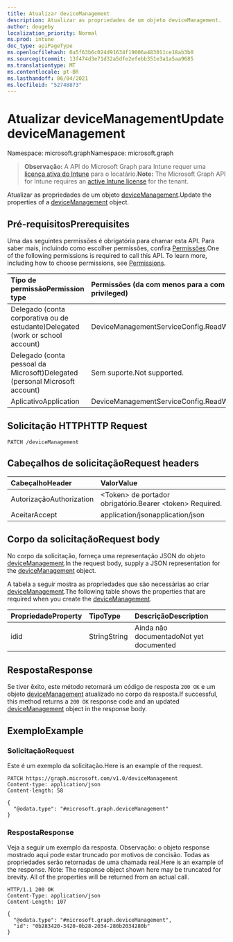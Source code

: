 ```yaml
---
title: Atualizar deviceManagement
description: Atualizar as propriedades de um objeto deviceManagement.
author: dougeby
localization_priority: Normal
ms.prod: intune
doc_type: apiPageType
ms.openlocfilehash: 0a5f63b6c024d91634f19006a483011ce18ab3b0
ms.sourcegitcommit: 13f474d3e71d32a5dfe2efebb351e3a1a5aa9685
ms.translationtype: MT
ms.contentlocale: pt-BR
ms.lasthandoff: 06/04/2021
ms.locfileid: "52748873"
---
```

# <a name="update-devicemanagement"></a><span data-ttu-id="4ad7c-103">Atualizar deviceManagement</span><span class="sxs-lookup"><span data-stu-id="4ad7c-103">Update deviceManagement</span></span>

<span data-ttu-id="4ad7c-104">Namespace: microsoft.graph</span><span class="sxs-lookup"><span data-stu-id="4ad7c-104">Namespace: microsoft.graph</span></span>

> <span data-ttu-id="4ad7c-105">**Observação:** A API do Microsoft Graph para Intune requer uma [licença ativa do Intune](https://go.microsoft.com/fwlink/?linkid=839381) para o locatário.</span><span class="sxs-lookup"><span data-stu-id="4ad7c-105">**Note:** The Microsoft Graph API for Intune requires an [active Intune license](https://go.microsoft.com/fwlink/?linkid=839381) for the tenant.</span></span>

<span data-ttu-id="4ad7c-106">Atualizar as propriedades de um objeto [deviceManagement](../resources/intune-tem-devicemanagement.md).</span><span class="sxs-lookup"><span data-stu-id="4ad7c-106">Update the properties of a [deviceManagement](../resources/intune-tem-devicemanagement.md) object.</span></span>

## <a name="prerequisites"></a><span data-ttu-id="4ad7c-107">Pré-requisitos</span><span class="sxs-lookup"><span data-stu-id="4ad7c-107">Prerequisites</span></span>
<span data-ttu-id="4ad7c-p101">Uma das seguintes permissões é obrigatória para chamar esta API. Para saber mais, incluindo como escolher permissões, confira [Permissões](/graph/permissions-reference).</span><span class="sxs-lookup"><span data-stu-id="4ad7c-p101">One of the following permissions is required to call this API. To learn more, including how to choose permissions, see [Permissions](/graph/permissions-reference).</span></span>

|<span data-ttu-id="4ad7c-110">Tipo de permissão</span><span class="sxs-lookup"><span data-stu-id="4ad7c-110">Permission type</span></span>|<span data-ttu-id="4ad7c-111">Permissões (da com menos para a com mais privilégios)</span><span class="sxs-lookup"><span data-stu-id="4ad7c-111">Permissions (from least to most privileged)</span></span>|
|:---|:---|
|<span data-ttu-id="4ad7c-112">Delegado (conta corporativa ou de estudante)</span><span class="sxs-lookup"><span data-stu-id="4ad7c-112">Delegated (work or school account)</span></span>|<span data-ttu-id="4ad7c-113">DeviceManagementServiceConfig.ReadWrite.All</span><span class="sxs-lookup"><span data-stu-id="4ad7c-113">DeviceManagementServiceConfig.ReadWrite.All</span></span>|
|<span data-ttu-id="4ad7c-114">Delegado (conta pessoal da Microsoft)</span><span class="sxs-lookup"><span data-stu-id="4ad7c-114">Delegated (personal Microsoft account)</span></span>|<span data-ttu-id="4ad7c-115">Sem suporte.</span><span class="sxs-lookup"><span data-stu-id="4ad7c-115">Not supported.</span></span>|
|<span data-ttu-id="4ad7c-116">Aplicativo</span><span class="sxs-lookup"><span data-stu-id="4ad7c-116">Application</span></span>|<span data-ttu-id="4ad7c-117">DeviceManagementServiceConfig.ReadWrite.All</span><span class="sxs-lookup"><span data-stu-id="4ad7c-117">DeviceManagementServiceConfig.ReadWrite.All</span></span>|

## <a name="http-request"></a><span data-ttu-id="4ad7c-118">Solicitação HTTP</span><span class="sxs-lookup"><span data-stu-id="4ad7c-118">HTTP Request</span></span>
<!-- {
  "blockType": "ignored"
}
-->
``` http
PATCH /deviceManagement
```

## <a name="request-headers"></a><span data-ttu-id="4ad7c-119">Cabeçalhos de solicitação</span><span class="sxs-lookup"><span data-stu-id="4ad7c-119">Request headers</span></span>
|<span data-ttu-id="4ad7c-120">Cabeçalho</span><span class="sxs-lookup"><span data-stu-id="4ad7c-120">Header</span></span>|<span data-ttu-id="4ad7c-121">Valor</span><span class="sxs-lookup"><span data-stu-id="4ad7c-121">Value</span></span>|
|:---|:---|
|<span data-ttu-id="4ad7c-122">Autorização</span><span class="sxs-lookup"><span data-stu-id="4ad7c-122">Authorization</span></span>|<span data-ttu-id="4ad7c-123">&lt;Token&gt; de portador obrigatório.</span><span class="sxs-lookup"><span data-stu-id="4ad7c-123">Bearer &lt;token&gt; Required.</span></span>|
|<span data-ttu-id="4ad7c-124">Aceitar</span><span class="sxs-lookup"><span data-stu-id="4ad7c-124">Accept</span></span>|<span data-ttu-id="4ad7c-125">application/json</span><span class="sxs-lookup"><span data-stu-id="4ad7c-125">application/json</span></span>|

## <a name="request-body"></a><span data-ttu-id="4ad7c-126">Corpo da solicitação</span><span class="sxs-lookup"><span data-stu-id="4ad7c-126">Request body</span></span>
<span data-ttu-id="4ad7c-127">No corpo da solicitação, forneça uma representação JSON do objeto [deviceManagement](../resources/intune-tem-devicemanagement.md).</span><span class="sxs-lookup"><span data-stu-id="4ad7c-127">In the request body, supply a JSON representation for the [deviceManagement](../resources/intune-tem-devicemanagement.md) object.</span></span>

<span data-ttu-id="4ad7c-128">A tabela a seguir mostra as propriedades que são necessárias ao criar [deviceManagement](../resources/intune-tem-devicemanagement.md).</span><span class="sxs-lookup"><span data-stu-id="4ad7c-128">The following table shows the properties that are required when you create the [deviceManagement](../resources/intune-tem-devicemanagement.md).</span></span>

|<span data-ttu-id="4ad7c-129">Propriedade</span><span class="sxs-lookup"><span data-stu-id="4ad7c-129">Property</span></span>|<span data-ttu-id="4ad7c-130">Tipo</span><span class="sxs-lookup"><span data-stu-id="4ad7c-130">Type</span></span>|<span data-ttu-id="4ad7c-131">Descrição</span><span class="sxs-lookup"><span data-stu-id="4ad7c-131">Description</span></span>|
|:---|:---|:---|
|<span data-ttu-id="4ad7c-132">id</span><span class="sxs-lookup"><span data-stu-id="4ad7c-132">id</span></span>|<span data-ttu-id="4ad7c-133">String</span><span class="sxs-lookup"><span data-stu-id="4ad7c-133">String</span></span>|<span data-ttu-id="4ad7c-134">Ainda não documentado</span><span class="sxs-lookup"><span data-stu-id="4ad7c-134">Not yet documented</span></span>|



## <a name="response"></a><span data-ttu-id="4ad7c-135">Resposta</span><span class="sxs-lookup"><span data-stu-id="4ad7c-135">Response</span></span>
<span data-ttu-id="4ad7c-136">Se tiver êxito, este método retornará um código de resposta `200 OK` e um objeto [deviceManagement](../resources/intune-tem-devicemanagement.md) atualizado no corpo da resposta.</span><span class="sxs-lookup"><span data-stu-id="4ad7c-136">If successful, this method returns a `200 OK` response code and an updated [deviceManagement](../resources/intune-tem-devicemanagement.md) object in the response body.</span></span>

## <a name="example"></a><span data-ttu-id="4ad7c-137">Exemplo</span><span class="sxs-lookup"><span data-stu-id="4ad7c-137">Example</span></span>

### <a name="request"></a><span data-ttu-id="4ad7c-138">Solicitação</span><span class="sxs-lookup"><span data-stu-id="4ad7c-138">Request</span></span>
<span data-ttu-id="4ad7c-139">Este é um exemplo da solicitação.</span><span class="sxs-lookup"><span data-stu-id="4ad7c-139">Here is an example of the request.</span></span>
``` http
PATCH https://graph.microsoft.com/v1.0/deviceManagement
Content-type: application/json
Content-length: 58

{
  "@odata.type": "#microsoft.graph.deviceManagement"
}
```

### <a name="response"></a><span data-ttu-id="4ad7c-140">Resposta</span><span class="sxs-lookup"><span data-stu-id="4ad7c-140">Response</span></span>
<span data-ttu-id="4ad7c-p102">Veja a seguir um exemplo da resposta. Observação: o objeto response mostrado aqui pode estar truncado por motivos de concisão. Todas as propriedades serão retornadas de uma chamada real.</span><span class="sxs-lookup"><span data-stu-id="4ad7c-p102">Here is an example of the response. Note: The response object shown here may be truncated for brevity. All of the properties will be returned from an actual call.</span></span>
``` http
HTTP/1.1 200 OK
Content-Type: application/json
Content-Length: 107

{
  "@odata.type": "#microsoft.graph.deviceManagement",
  "id": "0b283420-3420-0b28-2034-280b2034280b"
}
```




